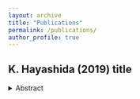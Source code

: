 ```yaml
---
layout: archive
title: "Publications"
permalink: /publications/
author_profile: true
---
```


## K. Hayashida (2019) title 
<details markdown='1'><summary>Abstract</summary> This is the content inside the toggle.


## K. Hayashida (2019) title 
<details markdown='1'><summary>Abstract</summary> This is the content inside the toggle.

## K. Hayashida (2019) title 
<details markdown='1'><summary>Abstract</summary> This is the content inside the toggle.


<!-- {% if author.googlescholar %}
  You can also find my articles on <u><a href="{{author.googlescholar}}">my Google Scholar profile</a>.</u>
{% endif %}

{% include base_path %}

{% for post in site.publications reversed %}
  {% include archive-single.html %}
{% endfor %}
 -->
